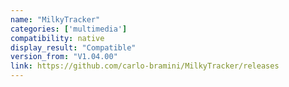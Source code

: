 ```yaml
---
name: "MilkyTracker"
categories: ['multimedia']
compatibility: native
display_result: "Compatible"
version_from: "V1.04.00"
link: https://github.com/carlo-bramini/MilkyTracker/releases
---
```

